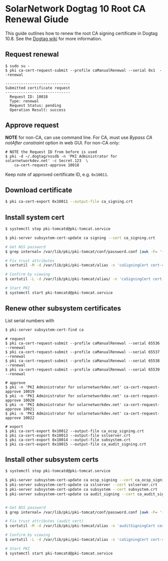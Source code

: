 # SolarNetwork Dogtag 10 Root CA Renewal Giude

This guide outlines how to renew the root CA signing certificate in Dogtag 10.8. See the
[Dogtag wiki][ref] for more information.

## Request renewal

```
$ sudo su -
$ pki ca-cert-request-submit --profile caManualRenewal --serial 0x1  --renewal

-----------------------------
Submitted certificate request
-----------------------------
  Request ID: 10018
  Type: renewal
  Request Status: pending
  Operation Result: success
```

## Approve request  

**NOTE** for non-CA, can use command line. For CA, must use _Bypass CA notAfter constraint_
option in web GUI. For non-CA only:

```
# NOTE the Request ID from before is used
$ pki -d ~/.dogtag/nssdb -n 'PKI Administrator for solarnetworkdev.net' -c Secret.123  \
    ca-cert-request-approve 10018
```

Keep note of approved certificate ID, e.g. `0x10011`.

## Download certificate

```sh
$ pki ca-cert-export 0x10011 --output-file ca_signing.crt
```

## Install system cert

```sh
$ systemctl stop pki-tomcatd@pki-tomcat.service

$ pki-server subsystem-cert-update ca signing --cert ca_signing.crt

# Get NSS password
$ grep internal= /var/lib/pki/pki-tomcat/conf/password.conf |awk -F= '{print $2;}'

# Fix trust attributes
$ certutil -M -d /var/lib/pki/pki-tomcat/alias -n 'caSigningCert cert-rootca CA' -t 'CT,C,C'

# Confirm by viewing
$ certutil -L -d /var/lib/pki/pki-tomcat/alias/ -n 'caSigningCert cert-rootca CA'

# Start PKI
$ systemctl start pki-tomcatd@pki-tomcat.service
```

## Renew other subsystem certificates

List serial numbers with

```sh
$ pki-server subsystem-cert-find ca
```

```
# request
$ pki ca-cert-request-submit --profile caManualRenewal --serial 65536 --renewal
$ pki ca-cert-request-submit --profile caManualRenewal --serial 65537 --renewal
$ pki ca-cert-request-submit --profile caManualRenewal --serial 65538 --renewal
$ pki ca-cert-request-submit --profile caManualRenewal --serial 65539 --renewal

# approve
$ pki -n 'PKI Administrator for solarnetworkdev.net' ca-cert-request-approve 10019
$ pki -n 'PKI Administrator for solarnetworkdev.net' ca-cert-request-approve 10020
$ pki -n 'PKI Administrator for solarnetworkdev.net' ca-cert-request-approve 10021
$ pki -n 'PKI Administrator for solarnetworkdev.net' ca-cert-request-approve 10022

# export
$ pki ca-cert-export 0x10012 --output-file ca_ocsp_signing.crt
$ pki ca-cert-export 0x10013 --output-file sslserver.crt
$ pki ca-cert-export 0x10014 --output-file subsystem.crt
$ pki ca-cert-export 0x10015 --output-file ca_audit_signing.crt
```

## Install other subsystem certs

```sh
$ systemctl stop pki-tomcatd@pki-tomcat.service

$ pki-server subsystem-cert-update ca ocsp_signing --cert ca_ocsp_signing.crt
$ pki-server subsystem-cert-update ca sslserver --cert sslserver.crt
$ pki-server subsystem-cert-update ca subsystem --cert subsystem.crt
$ pki-server subsystem-cert-update ca audit_signing --cert ca_audit_signing.crt


# Get NSS password
$ grep internal= /var/lib/pki/pki-tomcat/conf/password.conf |awk -F= '{print $2;}'

# Fix trust attributes (audit cert)
$ certutil -M -d /var/lib/pki/pki-tomcat/alias -n 'auditSigningCert cert-pki-tomcat CA' -t 'u,u,Pu'

# Confirm by viewing
$ certutil -L -d /var/lib/pki/pki-tomcat/alias -n 'caSigningCert cert-rootca CA'

# Start PKI
$ systemctl start pki-tomcatd@pki-tomcat.service
```


[ref]: https://www.dogtagpki.org/wiki/System_Certificate_Renewal
